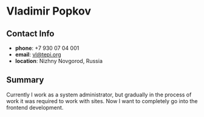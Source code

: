 # Vladimir Popkov

## Contact Info
* **phone**: +7 930 07 04 001
* **email**: vl@tepi.org
* **location**: Nizhny Novgorod, Russia

## Summary
Currently I work as a system administrator, but gradually in the process of work it was required to work with sites.
Now I want to completely go into the frontend development.
